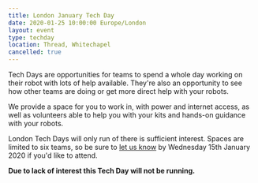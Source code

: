 ```yaml
---
title: London January Tech Day
date: 2020-01-25 10:00:00 Europe/London
layout: event
type: techday
location: Thread, Whitechapel
cancelled: true
---
```


Tech Days are opportunities for teams to spend a whole day working on their
robot with lots of help available. They're also an opportunity to see how other
teams are doing or get more direct help with your robots.

We provide a space for you to work in, with power and internet access, as well
as volunteers able to help you with your kits and hands-on guidance with your
robots.

London Tech Days will only run of there is sufficient interest. Spaces are
limited to six teams, so be sure to [let us know][tech-day-signup] by Wednesday
15th January 2020 if you'd like to attend.

**Due to lack of interest this Tech Day will not be running.**

[tech-day-signup]: https://forms.gle/vSrzt4o85542MGcv8
